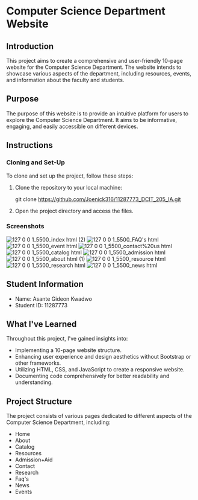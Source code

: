 

# Computer Science Department Website

## Introduction
This project aims to create a comprehensive and user-friendly 10-page website for the Computer Science Department. The website intends to showcase various aspects of the department, including resources, events, and information about the faculty and students.

## Purpose
The purpose of this website is to provide an intuitive platform for users to explore the Computer Science Department. It aims to be informative, engaging, and easily accessible on different devices.

## Instructions
### Cloning and Set-Up
To clone and set up the project, follow these steps:
1. Clone the repository to your local machine:
    
    git clone https://github.com/Joenick316/11287773_DCIT_205_IA.git
    
2. Open the project directory and access the files.

### Screenshots
![127 0 0 1_5500_index html (2)](https://github.com/Joenick316/11287773_DCIT_205_IA/assets/152196135/c5467831-e249-4bf5-9bf0-391f498bc1aa)
![127 0 0 1_5500_FAQ's html](https://github.com/Joenick316/11287773_DCIT_205_IA/assets/152196135/114312c5-0511-4906-b3ee-800197ce1872)
![127 0 0 1_5500_event html](https://github.com/Joenick316/11287773_DCIT_205_IA/assets/152196135/f1f96f0c-1824-4208-8859-92b4dd6be038)
![127 0 0 1_5500_contact%20us html](https://github.com/Joenick316/11287773_DCIT_205_IA/assets/152196135/91e675d7-675f-4c1d-8e67-6088f1511fa6)
![127 0 0 1_5500_catalog html](https://github.com/Joenick316/11287773_DCIT_205_IA/assets/152196135/70545172-0e9d-4cb4-819c-46639e33cb03)
![127 0 0 1_5500_admission html](https://github.com/Joenick316/11287773_DCIT_205_IA/assets/152196135/6ce63f7f-f58c-477d-819d-de190be0ac0a)
![127 0 0 1_5500_about html (1)](https://github.com/Joenick316/11287773_DCIT_205_IA/assets/152196135/5365c5c1-e698-4e69-95fd-0bf8bd39d252)
![127 0 0 1_5500_resource html](https://github.com/Joenick316/11287773_DCIT_205_IA/assets/152196135/6c2a3011-2890-41fd-91a2-3ceea97b5e98)
![127 0 0 1_5500_research html](https://github.com/Joenick316/11287773_DCIT_205_IA/assets/152196135/e5992729-2e7f-4800-aaa2-c021c2703aa1)
![127 0 0 1_5500_news html](https://github.com/Joenick316/11287773_DCIT_205_IA/assets/152196135/f1201530-e22d-4bc4-9778-1e6552324127)


## Student Information
- Name: Asante Gideon Kwadwo
- Student ID: 11287773

## What I've Learned
Throughout this project, I've gained insights into:
- Implementing a 10-page website structure.
- Enhancing user experience and design aesthetics without Bootstrap or other frameworks.
- Utilizing HTML, CSS, and JavaScript to create a responsive website.
- Documenting code comprehensively for better readability and understanding.

## Project Structure
The project consists of various pages dedicated to different aspects of the Computer Science Department, including:
- Home
- About
- Catalog
- Resources
- Admission+Aid
- Contact
- Research
- Faq's
- News
- Events
